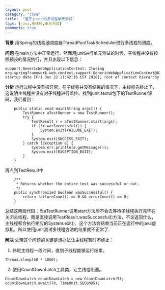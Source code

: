 ```yaml
---
layout: post
category: "java"
title:  "基于junit的多线程单元测试"
tags: [java,多线程,单元测试]
comments: true
--- 
```

 
**背景**  用Spring的线程池调度器ThreadPoolTaskScheduler进行多线程的调度。  

**问题**  在main方法中正常运行，然而用junit进行单元测试的时候，子线程并没有按照预设的情况执行，并且出现以下信息： 
```
support.GenericWebApplicationContext: Closing org.springframework.web.context.support.GenericWebApplicationContext@63a5e46c: startup date [Fri Jun 22 11:42:16 CST 2018]; root of context hierarchy
```  
**分析**  运行过程中没有报异常，在子线程并没有结束的情况下，主线程先终止了，这说明主线程并没有对子线程进行监控。找到junit.textui包下的TestRunner源码，我们看到：
```
    public static void main(String args[]) {
        TestRunner aTestRunner = new TestRunner();
        try {
            TestResult r = aTestRunner.start(args);
            if (!r.wasSuccessful()) {
                System.exit(FAILURE_EXIT);
            }
            System.exit(SUCCESS_EXIT);
        } catch (Exception e) {
            System.err.println(e.getMessage());
            System.exit(EXCEPTION_EXIT);
        }
    }
``` 
再点到TestResult中
```
    /**
     * Returns whether the entire test was successful or not.
     */
    public synchronized boolean wasSuccessful() {
        return failureCount() == 0 && errorCount() == 0;
    }
```  
总结这两段代码：当aTestRunner调用start方法后不会去等待子线程执行完毕在关闭主线程，而是直接调用TestResult.wasSuccessful()方法，不论返回什么，主线程都会执行相应的System.exit()，这个方法会结束当前正在运行中的java虚拟机，所以使用junit测试多线程方法的结果就不正常了. 
 
**解决**  处理这个问题的关键是想办法让主线程暂时不终止：    
1. 休眠主线程一段时间，直到子线程能够运行结束。
```
Thread.sleep(60 * 1000);
```  
2. 使用CountDownLatch工具类，让主线程阻塞。
```
CountDownLatch countDownLatch = new CountDownLatch(5);
countDownLatch.await(70, TimeUnit.SECONDS);
``` 
